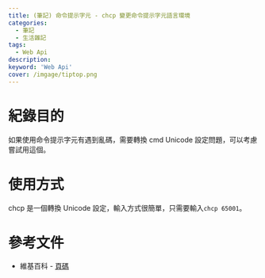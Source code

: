 ```yaml
---
title: (筆記) 命令提示字元 - chcp 變更命令提示字元語言環境
categories: 
  - 筆記 
  - 生活雜記
tags: 
  - Web Api
description:
keyword: 'Web Api'
cover: /imgage/tiptop.png
---
```


# 紀錄目的
如果使用命令提示字元有遇到亂碼，需要轉換 cmd Unicode 設定問題，可以考慮嘗試用這個。 


# 使用方式
chcp 是一個轉換 Unicode 設定，輸入方式很簡單，只需要輸入```chcp 65001```。


# 參考文件
- 維基百科 - [頁碼](https://zh.wikipedia.org/wiki/%E4%BB%A3%E7%A0%81%E9%A1%B5)

